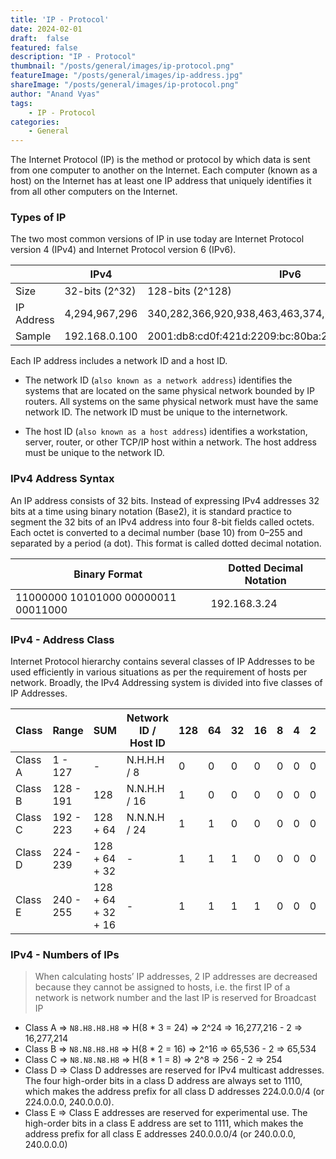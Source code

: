```yaml
---
title: 'IP - Protocol'
date: 2024-02-01
draft:  false   
featured: false  
description: "IP - Protocol"
thumbnail: "/posts/general/images/ip-protocol.png"
featureImage: "/posts/general/images/ip-address.jpg" 
shareImage: "/posts/general/images/ip-protocol.png"
author: "Anand Vyas"
tags:
    - IP - Protocol
categories:     
    - General
---
```


The Internet Protocol (IP) is the method or protocol by which data is sent from one computer to another on the Internet. Each computer (known as a host) on the Internet has at least one IP address that uniquely identifies it from all other computers on the Internet.

### Types of IP
The two most common versions of IP in use today are Internet Protocol version 4 (IPv4) and Internet Protocol version 6 (IPv6).

|	|IPv4|	IPv6|
|---|---|---|
|Size	|32-bits (2^32)|	128-bits (2^128)|
|IP Address|	4,294,967,296|	340,282,366,920,938,463,463,374,607,431,768,211,456|
|Sample|	192.168.0.100|	2001:db8:cd0f:421d:2209:bc:80ba:2095|

Each IP address includes a network ID and a host ID.

- The network ID (`also known as a network address`) identifies the systems that are located on the same physical network bounded by IP routers. All systems on the same physical network must have the same network ID. The network ID must be unique to the internetwork.

- The host ID (`also known as a host address`) identifies a workstation, server, router, or other TCP/IP host within a network. The host address must be unique to the network ID.

### IPv4 Address Syntax
An IP address consists of 32 bits. Instead of expressing IPv4 addresses 32 bits at a time using binary notation (Base2), it is standard practice to segment the 32 bits of an IPv4 address into four 8-bit fields called octets. Each octet is converted to a decimal number (base 10) from 0–255 and separated by a period (a dot). This format is called dotted decimal notation.

|Binary Format|	Dotted Decimal Notation|
|---|---|
|11000000 10101000 00000011 00011000|	192.168.3.24|

### IPv4 - Address Class
Internet Protocol hierarchy contains several classes of IP Addresses to be used efficiently in various situations as per the requirement of hosts per network. Broadly, the IPv4 Addressing system is divided into five classes of IP Addresses.

|Class	|Range	|SUM	|Network ID / Host ID	|128	|64	|32	|16	|8	|4	|2	|0|
|---|---|---|---|---|---|---|---|---|---|---|---|
|Class A	|1 - 127	|-	|N.H.H.H / 8	|0	|0	|0	|0	|0	|0	|0	|0|
|Class B	|128 - 191	|128	|N.N.H.H / 16	|1	|0	|0	|0	|0	|0	|0	|0|
|Class C	|192 - 223	|128 + 64	|N.N.N.H / 24	|1	|1	|0	|0	|0	|0	|0	|0|
|Class D	|224 - 239	|128 + 64 + 32	|-|	1	|1	|1	|0	|0	|0	|0	|0|
|Class E	|240 - 255	|128 + 64 + 32 + 16	|-|	1	|1	|1	|1	|0	|0	|0	|0|


### IPv4 - Numbers of IPs
> When calculating hosts’ IP addresses, 2 IP addresses are decreased because they cannot be assigned to hosts, i.e. the first IP of a network is network number and the last IP is reserved for Broadcast IP

- Class A => `N8.H8.H8.H8` => H(8 * 3 = 24) => 2^24 => 16,277,216 - 2 => 16,277,214
- Class B => `N8.N8.H8.H8` => H(8 * 2 = 16) => 2^16 => 65,536 - 2 => 65,534
- Class C => `N8.N8.N8.H8` => H(8 * 1 = 8) => 2^8 => 256 - 2 => 254
- Class D => Class D addresses are reserved for IPv4 multicast addresses. The four high-order bits in a class D address are always set to 1110, which makes the address prefix for all class D addresses 224.0.0.0/4 (or 224.0.0.0, 240.0.0.0).
- Class E => Class E addresses are reserved for experimental use. The high-order bits in a class E address are set to 1111, which makes the address prefix for all class E addresses 240.0.0.0/4 (or 240.0.0.0, 240.0.0.0)


